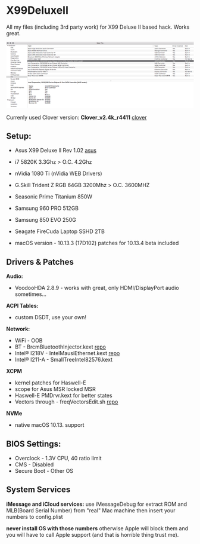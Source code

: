 # X99DeluxeII
All my files (including 3rd party work) for X99 Deluxe II based hack. Works great.

![Image of PCI](PCI.png)

Currenly used Clover version: **Clover_v2.4k_r4411** [clover](https://sourceforge.net/projects/cloverefiboot/)

## **Setup:**
- Asus X99 Deluxe II Rev 1.02 [asus](https://www.asus.com/us/Motherboards/X99-DELUXE-II/)
- i7 5820K 3.3Ghz > O.C. 4.2Ghz
- nVidia 1080 Ti (nVidia WEB Drivers)
- G.Skill Trident Z RGB 64GB 3200Mhz > O.C. 3600MHZ
- Seasonic Prime Titanium 850W

- Samsung 960 PRO 512GB
- Samsung 850 EVO 250G
- Seagate FireCuda Laptop SSHD 2TB

- macOS version - 10.13.3 (17D102) patches for 10.13.4 beta included

## **Drivers & Patches**
**Audio:**
- VoodooHDA 2.8.9 - works with great, only HDMI/DisplayPort audio sometimes...

**ACPI Tables:**
- custom DSDT, use your own!

**Network:**
- WiFi - OOB
- BT - BrcmBluetoothInjector.kext [repo](https://github.com/the-darkvoid/BrcmPatchRAM)
- Intel® I218V - IntelMausiEthernet.kext [repo](https://github.com/Mieze/IntelMausiEthernet)
- Intel® I211-A - SmallTreeIntel82576.kext

**XCPM**
- kernel patches for Haswell-E
- scope for Asus MSR locked MSR
- Haswell-E PMDrvr.kext for better states
- Vectors through - freqVectorsEdit.sh [repo](https://github.com/Piker-Alpha/freqVectorsEdit.sh)

**NVMe**
- native macOS 10.13. support

## **BIOS Settings:**
- Overclock - 1.3V CPU, 40 ratio limit
- CMS - Disabled
- Secure Boot - Other OS

## **System Services**
**iMessage and iCloud services:**
use iMessageDebug for extract ROM and MLB(Board Serial Number) from
"real" Mac machine then insert your numbers to config.plist

**never install OS with those numbers** otherwise Apple will block them
and you will have to call Apple support (and that is horrible thing trust me).

